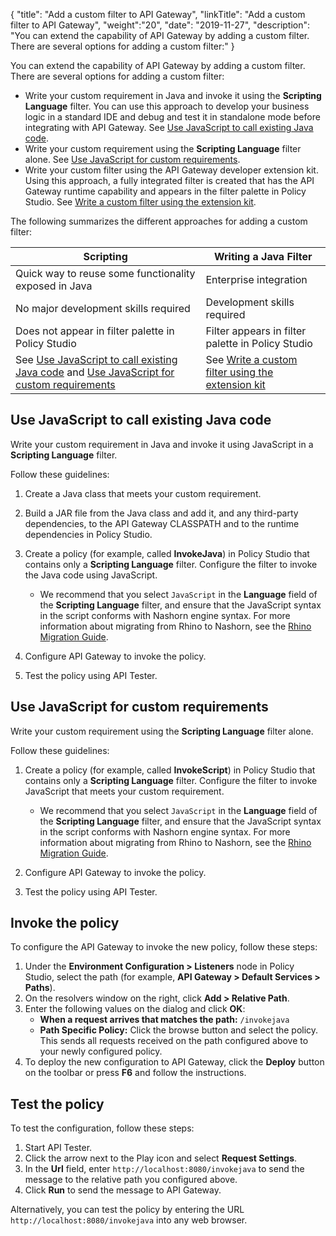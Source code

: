 {
"title": "Add a custom filter to API Gateway",
"linkTitle": "Add a custom filter to API Gateway",
"weight":"20",
"date": "2019-11-27",
"description": "You can extend the capability of API Gateway by adding a custom filter. There are several options for adding a custom filter:"
}

You can extend the capability of API Gateway by adding a custom filter. There are several options for adding a custom filter:

* Write your custom requirement in Java and invoke it using the **Scripting Language** filter. You can use this approach to develop your business logic in a standard IDE and debug and test it in standalone mode before integrating with API Gateway. See [Use JavaScript to call existing Java code](#use-javascript-to-call-existing-java-code).
* Write your custom requirement using the **Scripting Language** filter alone. See [Use JavaScript for custom requirements](#use-javascript-for-custom-requirements).
* Write your custom filter using the API Gateway developer extension kit. Using this approach, a fully integrated filter is created that has the API Gateway runtime capability and appears in the filter palette in Policy Studio. See [Write a custom filter using the extension kit](/docs/apigtw_ref/custom_filter_extension_kit/).

The following summarizes the different approaches for adding a custom filter:

| Scripting                                                                                          | Writing a Java Filter  |
|----------------------------------------------------------------------------------------------------|------------------------|
| Quick way to reuse some functionality exposed in Java                                              | Enterprise integration   |
| No major development skills required                                                               | Development skills required   |
| Does not appear in filter palette in Policy Studio                                                 | Filter appears in filter palette in Policy Studio   |
| See [Use JavaScript to call existing Java code](#use-javascript-to-call-existing-java-code)  and [Use JavaScript for custom requirements](#use-javascript-for-custom-requirements)      | See [Write a custom filter using the extension kit](/docs/apigtw_ref/custom_filter_extension_kit/) |

## Use JavaScript to call existing Java code

Write your custom requirement in Java and invoke it using JavaScript in a **Scripting Language** filter.

Follow these guidelines:

1. Create a Java class that meets your custom requirement.
2. Build a JAR file from the Java class and add it, and any third-party dependencies, to the API Gateway CLASSPATH and to the runtime dependencies in Policy Studio.
3. Create a policy (for example, called **InvokeJava**) in Policy Studio that contains only a **Scripting Language** filter. Configure the filter to invoke the Java code using JavaScript.

    * We recommend that you select `JavaScript` in the **Language** field of the **Scripting Language** filter, and ensure that the JavaScript syntax in the script conforms with Nashorn engine syntax. For more information about migrating from Rhino to Nashorn, see the [Rhino Migration Guide](https://wiki.openjdk.java.net/display/Nashorn/Rhino+Migration+Guide).

4. Configure API Gateway to invoke the policy.
5. Test the policy using API Tester.

## Use JavaScript for custom requirements

Write your custom requirement using the **Scripting Language** filter alone.

Follow these guidelines:

1. Create a policy (for example, called **InvokeScript**) in Policy Studio that contains only a **Scripting Language** filter. Configure the filter to invoke JavaScript that meets your custom requirement.

    * We recommend that you select `JavaScript` in the **Language** field of the **Scripting Language** filter, and ensure that the JavaScript syntax in the script conforms with Nashorn engine syntax. For more information about migrating from Rhino to Nashorn, see the [Rhino Migration Guide](https://wiki.openjdk.java.net/display/Nashorn/Rhino+Migration+Guide).

2. Configure API Gateway to invoke the policy.
3. Test the policy using API Tester.

## Invoke the policy

To configure the API Gateway to invoke the new policy, follow these steps:

1. Under the **Environment Configuration > Listeners** node in Policy Studio, select the path (for example, **API Gateway > Default Services > Paths**).
2. On the resolvers window on the right, click **Add > Relative Path**.
3. Enter the following values on the dialog and click **OK**:
    * **When a request arrives that matches the path:** `/invokejava`
    * **Path Specific Policy:** Click the browse button and select the policy. This sends all requests received on the path configured above to your newly configured policy.
4. To deploy the new configuration to API Gateway, click the **Deploy** button on the toolbar or press **F6** and follow the instructions.

## Test the policy

To test the configuration, follow these steps:

1. Start API Tester.
2. Click the arrow next to the Play icon and select **Request Settings**.
3. In the **Url** field, enter `http://localhost:8080/invokejava` to send the message to the relative path you configured above.
4. Click **Run** to send the message to API Gateway.

Alternatively, you can test the policy by entering the URL `http://localhost:8080/invokejava` into any web browser.
